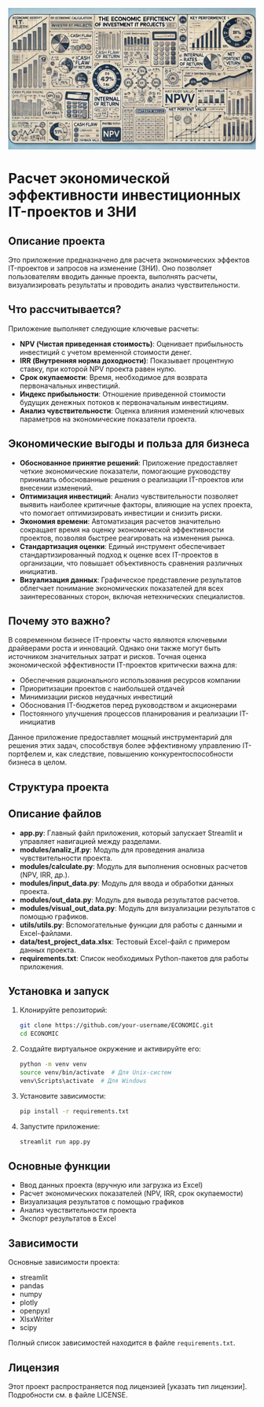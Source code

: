 ![Титульное изображение](images/titulNPV.webp)

# Расчет экономической  эффективности инвестиционных IT-проектов и ЗНИ

## Описание проекта

Это приложение предназначено для расчета экономических эффектов IT-проектов и запросов на изменение (ЗНИ). Оно позволяет пользователям вводить данные проекта, выполнять расчеты, визуализировать результаты и проводить анализ чувствительности.

## Что рассчитывается?

Приложение выполняет следующие ключевые расчеты:

- **NPV (Чистая приведенная стоимость)**: Оценивает прибыльность инвестиций с учетом временной стоимости денег.
- **IRR (Внутренняя норма доходности)**: Показывает процентную ставку, при которой NPV проекта равен нулю.
- **Срок окупаемости**: Время, необходимое для возврата первоначальных инвестиций.
- **Индекс прибыльности**: Отношение приведенной стоимости будущих денежных потоков к первоначальным инвестициям.
- **Анализ чувствительности**: Оценка влияния изменений ключевых параметров на экономические показатели проекта.

## Экономические выгоды и польза для бизнеса

- **Обоснованное принятие решений**: Приложение предоставляет четкие экономические показатели, помогающие руководству принимать обоснованные решения о реализации IT-проектов или внесении изменений.
- **Оптимизация инвестиций**: Анализ чувствительности позволяет выявить наиболее критичные факторы, влияющие на успех проекта, что помогает оптимизировать инвестиции и снизить риски.
- **Экономия времени**: Автоматизация расчетов значительно сокращает время на оценку экономической эффективности проектов, позволяя быстрее реагировать на изменения рынка.
- **Стандартизация оценки**: Единый инструмент обеспечивает стандартизированный подход к оценке всех IT-проектов в организации, что повышает объективность сравнения различных инициатив.
- **Визуализация данных**: Графическое представление результатов облегчает понимание экономических показателей для всех заинтересованных сторон, включая нетехнических специалистов.

## Почему это важно?

В современном бизнесе IT-проекты часто являются ключевыми драйверами роста и инноваций. Однако они также могут быть источником значительных затрат и рисков. Точная оценка экономической эффективности IT-проектов критически важна для:

- Обеспечения рационального использования ресурсов компании
- Приоритизации проектов с наибольшей отдачей
- Минимизации рисков неудачных инвестиций
- Обоснования IT-бюджетов перед руководством и акционерами
- Постоянного улучшения процессов планирования и реализации IT-инициатив

Данное приложение предоставляет мощный инструментарий для решения этих задач, способствуя более эффективному управлению IT-портфелем и, как следствие, повышению конкурентоспособности бизнеса в целом.

## Структура проекта

## Описание файлов

- **app.py**: Главный файл приложения, который запускает Streamlit и управляет навигацией между разделами.
- **modules/analiz_if.py**: Модуль для проведения анализа чувствительности проекта.
- **modules/calculate.py**: Модуль для выполнения основных расчетов (NPV, IRR, др.).
- **modules/input_data.py**: Модуль для ввода и обработки данных проекта.
- **modules/out_data.py**: Модуль для вывода результатов расчетов.
- **modules/visual_out_data.py**: Модуль для визуализации результатов с помощью графиков.
- **utils/utils.py**: Вспомогательные функции для работы с данными и Excel-файлами.
- **data/test_project_data.xlsx**: Тестовый Excel-файл с примером данных проекта.
- **requirements.txt**: Список необходимых Python-пакетов для работы приложения.

## Установка и запуск

1. Клонируйте репозиторий:
    ```sh
    git clone https://github.com/your-username/ECONOMIC.git
    cd ECONOMIC
    ```

2. Создайте виртуальное окружение и активируйте его:
    ```sh
    python -m venv venv
    source venv/bin/activate  # Для Unix-систем
    venv\Scripts\activate  # Для Windows
    ```

3. Установите зависимости:
    ```sh
    pip install -r requirements.txt
    ```

4. Запустите приложение:
    ```sh
    streamlit run app.py
    ```

## Основные функции

- Ввод данных проекта (вручную или загрузка из Excel)
- Расчет экономических показателей (NPV, IRR, срок окупаемости)
- Визуализация результатов с помощью графиков
- Анализ чувствительности проекта
- Экспорт результатов в Excel

## Зависимости

Основные зависимости проекта:

- streamlit
- pandas
- numpy
- plotly
- openpyxl
- XlsxWriter
- scipy

Полный список зависимостей находится в файле `requirements.txt`.

## Лицензия

Этот проект распространяется под лицензией [указать тип лицензии]. Подробности см. в файле LICENSE.
